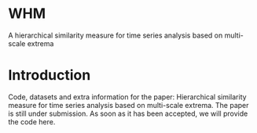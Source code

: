 # WHM
A hierarchical similarity measure for time series analysis based on multi-scale extrema


# Introduction
Code, datasets and extra information for the paper: Hierarchical similarity measure for time series analysis based on multi-scale extrema. 
The paper is still under submission. As soon as it has been accepted, we will provide the code here.
